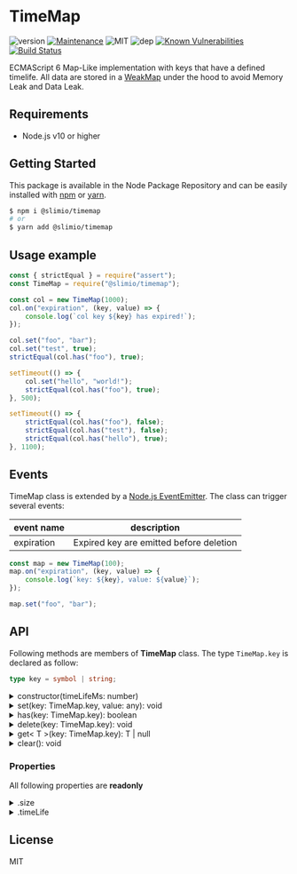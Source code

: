 # TimeMap
![version](https://img.shields.io/badge/dynamic/json.svg?url=https://raw.githubusercontent.com/SlimIO/TimeMap/master/package.json&query=$.version&label=Version)
[![Maintenance](https://img.shields.io/badge/Maintained%3F-yes-green.svg)](https://github.com/SlimIO/is/commit-activity)
![MIT](https://img.shields.io/github/license/mashape/apistatus.svg)
![dep](https://img.shields.io/david/slimio/timemap.svg)
[![Known Vulnerabilities](https://snyk.io/test/github/SlimIO/TimeMap/badge.svg?targetFile=package.json)](https://snyk.io/test/github/SlimIO/TimeMap?targetFile=package.json)
[![Build Status](https://travis-ci.com/SlimIO/TimeMap.svg?branch=master)](https://travis-ci.com/SlimIO/TimeMap)

ECMAScript 6 Map-Like implementation with keys that have a defined timelife. All data are stored in a [WeakMap](https://developer.mozilla.org/fr/docs/Web/JavaScript/Reference/Objets_globaux/WeakMap) under the hood to avoid Memory Leak and Data Leak.

## Requirements
- Node.js v10 or higher

## Getting Started

This package is available in the Node Package Repository and can be easily installed with [npm](https://docs.npmjs.com/getting-started/what-is-npm) or [yarn](https://yarnpkg.com).

```bash
$ npm i @slimio/timemap
# or
$ yarn add @slimio/timemap
```

## Usage example
```js
const { strictEqual } = require("assert");
const TimeMap = require("@slimio/timemap");

const col = new TimeMap(1000);
col.on("expiration", (key, value) => {
    console.log(`col key ${key} has expired!`);
});

col.set("foo", "bar");
col.set("test", true);
strictEqual(col.has("foo"), true);

setTimeout(() => {
    col.set("hello", "world!");
    strictEqual(col.has("foo"), true);
}, 500);

setTimeout(() => {
    strictEqual(col.has("foo"), false);
    strictEqual(col.has("test"), false);
    strictEqual(col.has("hello"), true);
}, 1100);
```

## Events
TimeMap class is extended by a [Node.js EventEmitter](https://nodejs.org/api/events.html). The class can trigger several events:

| event name | description |
| --- | --- |
| expiration | Expired key are emitted before deletion |

```js
const map = new TimeMap(100);
map.on("expiration", (key, value) => {
    console.log(`key: ${key}, value: ${value}`);
});

map.set("foo", "bar");
```

## API
Following methods are members of **TimeMap** class. The type `TimeMap.key` is declared as follow:
```ts
type key = symbol | string;
```

<details><summary>constructor(timeLifeMs: number)</summary>
<br />

Create a new TimeMap Object. Take an argument which is the time that a key stay alive within the class.
```js
const map = new TimeMap(5000);
map.set("foo", "bar"); // foo will live for the next 5,000 milliseconds
```

The default **timeLifeMs** is equal to the value of static member `TimeMap.DEFAULT_TIMELIFE_MS` (equal to *1000* by default).
```js
const { strictEqual } = require("assert");

const map = new TimeMap();
strictEqual(map.timeLife, TimeMap.DEFAULT_TIMELIFE_MS);
```
</details>

<details><summary>set(key: TimeMap.key, value: any): void</summary>
<br />

Set a new key in the Collection. Inner timer will be initialized by the first key. The key must be a string or a symbol (no other primitive are accepted).
```js
const { strictEqual } = require("assert");

const map = new TimeMap();
const sym = Symbol("foo");
map.set(sym, "bar");
strictEqual(map.get(sym), "foo");
```
</details>

<details><summary>has(key: TimeMap.key): boolean</summary>
<br />

Similar to `Map.has` method. Return **true** if the key exist within.
```js
const { strictEqual } = require("assert");

const map = new TimeMap(100);
map.set("foo", "bar");
strictEqual(map.has("foo"), true);

setTimeout(() => {
    strictEqual(map.has("foo"), false);
}, 105);
```
</details>

<details><summary>delete(key: TimeMap.key): void</summary>
<br />

Delete a given key from TimeMap. The key must be a string or a symbol.
```js
const { strictEqual } = require("assert");

const map = new TimeMap(100);
map.once("expiration", (key) => {
    strictEqual(key, "hello");
});
map.set("foo", "bar");
map.set("hello", "world");

setTimeout(() => {
    map.delete("foo");
}, 50)
```
</details>

<details><summary>get< T >(key: TimeMap.key): T | null</summary>
<br />

Get a given key from the Class. Throw an Error if the key doesn't exist in the Collection (use .has() before).
```js
const assert = require("assert");

const map = new TimeMap(100);
map.set("foo", "bar");

assert.strictEqual(map.get("foo"), "bar");
assert.throws(() => {
    map.get("world!");
}, { name: "Error" });
```
</details>

<details><summary>clear(): void</summary>
<br />

Clear internal timer and internal data. Everything will be reset.
</details>

### Properties
All following properties are **readonly**

<details><summary>.size</summary>
<br />

The size accessor property returns the number of elements in the TimeMap.
```js
const { strictEqual } = require("assert");

const map = new TimeMap();
map.set("foo", "bar");
strictEqual(map.size, 1);
```
</details>

<details><summary>.timeLife</summary>
<br />

The timeLife accessor property return the configured time life for keys
```js
const { strictEqual } = require("assert");

const map = new TimeMap(2000);
strictEqual(map.timeLife, 2000);
```
</details>

## License
MIT
